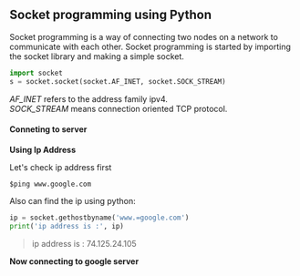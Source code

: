 ## Socket programming using Python
Socket programming is a way of connecting two nodes on a network to communicate with each other.
Socket programming is started by importing the socket library and making a simple socket.
```python
import socket
s = socket.socket(socket.AF_INET, socket.SOCK_STREAM)
```
*_AF_INET_* refers to the address family ipv4.<br>
*_SOCK_STREAM_* means connection oriented TCP protocol.

#### Conneting to server
**Using Ip Address**

Let's check ip address first
```shell
$ping www.google.com
```
Also can find the ip using python:
```python
ip = socket.gethostbyname('www.=google.com')
print('ip address is :', ip)
```
> ip address is : 74.125.24.105

**Now connecting to google server**
```python

```




